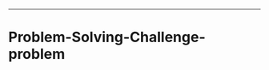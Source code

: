 -----------------------------------------------------------------------------------
# Problem-Solving-Challenge-problem

